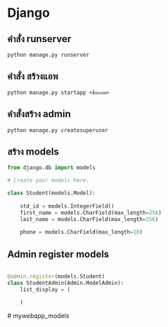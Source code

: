 # Django

## คำสั่ง runserver 
    python manage.py runserver 

## คำสั่ง สร้างแอพ
    python manage.py startapp <ชื่อแอพ>

## คำสั่งสร้าง admin 
    python manage.py createsuperuser


## สร้าง models



```python
from django.db import models

# Create your models here.

class Student(models.Model):
    
    std_id = models.IntegerField()
    first_name = models.CharField(max_length=256)
    last_name = models.CharField(max_length=256)
    
    phone = models.CharField(max_length=10)

```

## Admin register models
```python

@admin.register(models.Student)
class StudentAdmin(Admin.ModelAdmin):
    list_display = (

    )


```
#   m y _ w e b _ a p p _ m o d e l s  
 